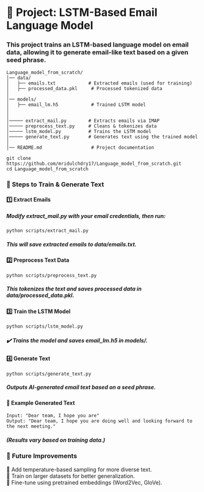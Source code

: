 
# 📢 Project: LSTM-Based Email Language Model
### This project trains an LSTM-based language model on email data, allowing it to generate email-like text based on a given seed phrase.
```
Language_model_from_scratch/
│── data/
│   ├── emails.txt            # Extracted emails (used for training)
│   ├── processed_data.pkl     # Processed tokenized data
│
│── models/
│   ├── email_lm.h5            # Trained LSTM model
│
│
│───── extract_mail.py        # Extracts emails via IMAP
│───── preprocess_text.py     # Cleans & tokenizes data
│───── lstm_model.py          # Trains the LSTM model
│───── generate_text.py       # Generates text using the trained model
│
│── README.md                  # Project documentation
```
```
git clone https://github.com/mridulchdry17/Language_model_from_scratch.git
cd Language_model_from_scratch
```

### 📜 Steps to Train & Generate Text
#### 1️⃣ Extract Emails
##### Modify extract_mail.py with your email credentials, then run:
```
python scripts/extract_mail.py
```
##### This will save extracted emails to data/emails.txt.
#### 2️⃣ Preprocess Text Data
```
python scripts/preprocess_text.py
```
##### This tokenizes the text and saves processed data in data/processed_data.pkl.
#### 3️⃣ Train the LSTM Model
```
python scripts/lstm_model.py
```
##### ✔️ Trains the model and saves email_lm.h5 in models/.
#### 4️⃣ Generate Text
```
python scripts/generate_text.py
```
##### Outputs AI-generated email text based on a seed phrase.
#### 📝 Example Generated Text

```
Input: "Dear team, I hope you are"
Output: "Dear team, I hope you are doing well and looking forward to the next meeting."
```
##### (Results vary based on training data.)

### 📌 Future Improvements<br>
🔹 Add temperature-based sampling for more diverse text.<br>
🔹 Train on larger datasets for better generalization.<br>
🔹 Fine-tune using pretrained embeddings (Word2Vec, GloVe).<br>

